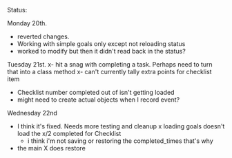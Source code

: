 Status: 

Monday 20th. 
- reverted changes.
- Working with simple goals only except not reloading status
- worked to modify but then it didn't read back in the status?

Tuesday 21st.
x- hit a snag with completing a task. Perhaps need to turn that into a class method
x- can't currently tally extra points for checklist item

- Checklist number completed out of isn't getting loaded
- might need to create actual objects when I record event? 

Wednesday 22nd
- I think it's fixed. Needs more testing and cleanup
x loading goals doesn't load the x/2 completed for Checklist
    - i think i'm not saving or restoring the completed_times that's why
- the main X does restore

